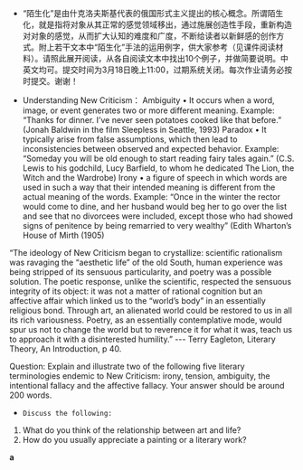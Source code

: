 - “陌生化”是由什克洛夫斯基代表的俄国形式主义提出的核心概念。所谓陌生化，就是指将对象从其正常的感觉领域移出，通过施展创造性手段，重新构造对对象的感觉，从而扩大认知的难度和广度，不断给读者以新鲜感的创作方式。附上若干文本中“陌生化”手法的运用例字，供大家参考（见课件阅读材料）。请照此展开阅读，从各自阅读文本中找出10个例子，并做简要说明。中英文均可。提交时间为3月18日晚上11:00，过期系统关闭。每次作业请务必按时提交。谢谢！


- Understanding New Criticism：
Ambiguity • It occurs when a word, image, or event generates two or more different meaning.
Example: “Thanks for dinner. I’ve never seen potatoes cooked like that before.” (Jonah Baldwin in the film Sleepless in Seattle, 1993)
Paradox • It typically arise from false assumptions, which then lead to inconsistencies between observed and expected behavior.
Example: “Someday you will be old enough to start reading fairy tales again.” (C.S. Lewis to his godchild, Lucy Barfield, to whom he dedicated The Lion, the Witch and the Wardrobe)
Irony • a figure of speech in which words are used in such a way that their intended meaning is different from the actual meaning of the words.
Example: “Once in the winter the rector would come to dine, and her husband would beg her to go over the list and see that no divorcees were included, except those who had showed signs of penitence by being remarried to very wealthy” (Edith Wharton’s House of Mirth (1905)
 
“The ideology of New Criticism began to crystallize: scientific rationalism was ravaging the “aesthetic life” of the old South, human experience was being stripped of its sensuous particularity, and poetry was a possible solution. The poetic response, unlike the scientific, respected the sensuous integrity of its object: it was not a matter of rational cognition but an affective affair which linked us to the “world’s body” in an essentially religious bond. Through art, an alienated world could be restored to us in all its rich variousness. Poetry, as an essentially contemplative mode, would spur us not to change the world but to reverence it for what it was, teach us to approach it with a disinterested humility.” --- Terry Eagleton, Literary Theory, An Introduction, p 40.
 
Question: Explain and illustrate two of the following five literary terminologies endemic to New Criticism: irony, tension, ambiguity, the intentional fallacy and the affective fallacy. Your answer should be around 200 words. 

-     Discuss the following:
1. What do you think of the relationship between art and life?
2. How do you usually appreciate a painting or a literary work?

$\boldsymbol{a}$